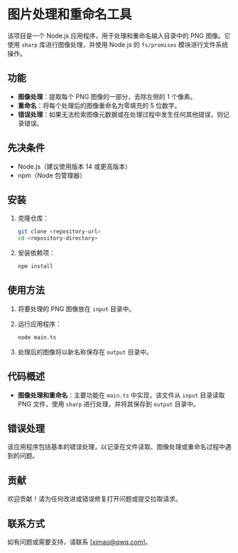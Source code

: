 # 图片处理和重命名工具

该项目是一个 Node.js 应用程序，用于处理和重命名输入目录中的 PNG 图像。它使用 `sharp` 库进行图像处理，并使用 Node.js 的 `fs/promises` 模块进行文件系统操作。

## 功能

- **图像处理**：提取每个 PNG 图像的一部分，去除左侧的 1 个像素。
- **重命名**：将每个处理后的图像重命名为零填充的 5 位数字。
- **错误处理**：如果无法检索图像元数据或在处理过程中发生任何其他错误，则记录错误。

## 先决条件

- Node.js（建议使用版本 14 或更高版本）
- npm（Node 包管理器）

## 安装

1. 克隆仓库：
   ```bash
   git clone <repository-url>
   cd <repository-directory>
   ```

2. 安装依赖项：
   ```bash
   npm install
   ```

## 使用方法

1. 将要处理的 PNG 图像放在 `input` 目录中。

2. 运行应用程序：
   ```bash
   node main.ts
   ```

3. 处理后的图像将以新名称保存在 `output` 目录中。

## 代码概述

- **图像处理和重命名**：主要功能在 `main.ts` 中实现，该文件从 `input` 目录读取 PNG 文件，使用 `sharp` 进行处理，并将其保存到 `output` 目录中。

## 错误处理

该应用程序包括基本的错误处理，以记录在文件读取、图像处理或重命名过程中遇到的问题。

## 贡献

欢迎贡献！请为任何改进或错误修复打开问题或提交拉取请求。

## 联系方式

如有问题或需要支持，请联系 [ximao@qwq.com]。
